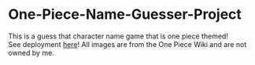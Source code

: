 # One-Piece-Name-Guesser-Project

This is a guess that character name game that is one piece themed!   
See deployment [here](https://wtrinh02.github.io/One-Piece-Name-Guesser-Project/)!
All images are from the One Piece Wiki and are not owned by me.
